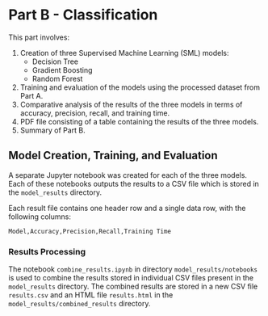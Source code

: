 # Part B - Classification

This part involves:

1. Creation of three Supervised Machine Learning (SML) models:
   - Decision Tree
   - Gradient Boosting
   - Random Forest
2. Training and evaluation of the models using the processed dataset from Part A.
3. Comparative analysis of the results of the three models in terms of accuracy, precision, recall, and training time.
4. PDF file consisting of a table containing the results of the three models.
5. Summary of Part B.

## Model Creation, Training, and Evaluation

A separate Jupyter notebook was created for each of the three models. Each of these notebooks outputs the results to a CSV file which is stored in the `model_results` directory.

Each result file contains one header row and a single data row, with the following columns:

```
Model,Accuracy,Precision,Recall,Training Time
```

### Results Processing

The notebook `combine_results.ipynb` in directory `model_results/notebooks` is used to combine the results stored in individual CSV files present in the `model_results` directory. The combined results are stored in a new CSV file `results.csv` and an HTML file `results.html` in the `model_results/combined_results` directory.
